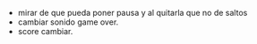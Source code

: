 -   mirar de que pueda poner pausa y al quitarla que no de saltos
-   cambiar sonido game over.
-   score cambiar.